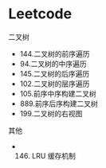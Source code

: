 # Leetcode

二叉树

- 144.二叉树的前序遍历
- 94.二叉树的中序遍历
- 145.二叉树的后序遍历
- 102.二叉树的层序遍历
- 105.前序中序构建二叉树
- 889.前序后序构建二叉树
- 199.二叉树的右视图

其他

- 146. LRU 缓存机制
